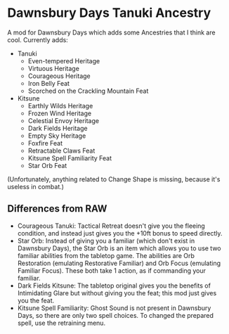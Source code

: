 # Dawnsbury Days Tanuki Ancestry

A mod for Dawnsbury Days which adds some Ancestries that I think are cool. Currently adds:

* Tanuki
	* Even-tempered Heritage
	* Virtuous Heritage
	* Courageous Heritage	
	* Iron Belly Feat
	* Scorched on the Crackling Mountain Feat
* Kitsune
    * Earthly Wilds Heritage
	* Frozen Wind Heritage
	* Celestial Envoy Heritage
	* Dark Fields Heritage
	* Empty Sky Heritage
	* Foxfire Feat
	* Retractable Claws Feat
	* Kitsune Spell Familiarity Feat
	* Star Orb Feat

(Unfortunately, anything related to Change Shape is missing, because it's useless in combat.)

## Differences from RAW

* Courageous Tanuki: Tactical Retreat doesn't give you the fleeing condition, and instead just gives you the +10ft bonus to speed directly. 
* Star Orb: Instead of giving you a familiar (which don't exist in Dawnsbury Days), the Star Orb is an item which allows you to use two familiar abilities from the tabletop game. The abilities are Orb Restoration (emulating Restorative Familiar) and Orb Focus (emulating Familiar Focus). These both take 1 action, as if commanding your familiar.
* Dark Fields Kitsune: The tabletop original gives you the benefits of Intimidating Glare but without giving you the feat; this mod just gives you the feat.
* Kitsune Spell Familiarity: Ghost Sound is not present in Dawnsbury Days, so there are only two spell choices. To changed the prepared spell, use the retraining menu.